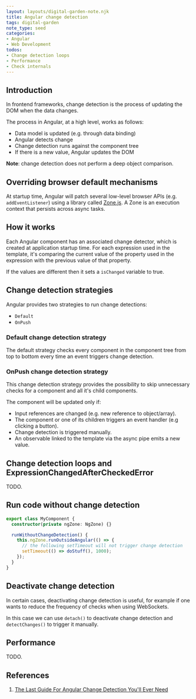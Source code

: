 ```yaml
---
layout: layouts/digital-garden-note.njk
title: Angular change detection
tags: digital-garden
note_type: seed
categories:
- Angular
- Web Development
todos:
- Change detection loops
- Performance
- Check internals
---
```


## Introduction

In frontend frameworks, change detection is the process of updating the DOM when the data changes.

The process in Angular, at a high level, works as follows:

<ul class="list-disc pl-8">
  <li>Data model is updated (e.g. through data binding)</li>
  <li>Angular detects change</li>
  <li>Change detection runs against the component tree</li>
  <li>If there is a new value, Angular updates the DOM</li>
</ul>

**Note**: change detection does not perform a deep object comparison.

## Overriding browser default mechanisms

At startup time, Angular will patch several low-level browser APIs (e.g. `addEventListener`) using a
library called <a class="link" href="https://github.com/angular/angular/tree/master/packages/zone.js" target="_blank">Zone.js</a>.
A Zone is an execution context that persists across async tasks.

## How it works

Each Angular component has an associated change detector, which is created at application startup time.
For each expression used in the template, it's comparing the current value of the property used in the expression with the previous value of that property.

If the values are different then it sets a `isChanged` variable to true.

## Change detection strategies

Angular provides two strategies to run change detections:

<ul class="list-disc pl-8">
  <li><code>Default</code></li>
  <li><code>OnPush</code></li>
</ul>

### Default change detection strategy

The default strategy checks every component in the component tree from top to bottom every time an event triggers change detection.

### OnPush change detection strategy

This change detection strategy provides the possibility to skip unnecessary checks for a component and all it's child components.

The component will be updated only if:

<ul class="list-disc pl-8">
  <li>Input references are changed (e.g. new reference to object/array).</li>
  <li>The component or one of its children triggers an event handler (e.g clicking a button).</li>
  <li>Change detection is triggered manually.</li>
  <li>An observable linked to the template via the async pipe emits a new value.</li>
</ul>

## Change detection loops and ExpressionChangedAfterCheckedError

TODO.

## Run code without change detection

```ts
export class MyComponent {
  constructor(private ngZone: NgZone) {}

  runWithoutChangeDetection() {
    this.ngZone.runOutsideAngular(() => {
      // the following setTimeout will not trigger change detection
      setTimeout(() => doStuff(), 1000);
    });
  }
}
```

## Deactivate change detection

In certain cases, deactivating change detection is useful, for example if one wants to reduce the frequency of checks when using WebSockets.

In this case we can use `detach()` to deactivate change detection and `detectChanges()` to trigger it manually.

## Performance

TODO.

## References

<ol class="list-decimal pl-8">
  <li>
    <a class="link" href="https://www.mokkapps.de/blog/the-last-guide-for-angular-change-detection-you-will-ever-need/" target="_blank">
      The Last Guide For Angular Change Detection You'll Ever Need
    </a>
  </li>
</ol>
